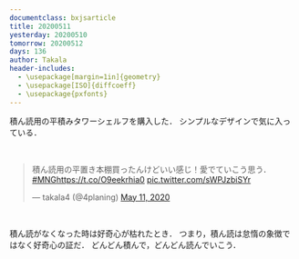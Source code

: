 ```yaml
---
documentclass: bxjsarticle
title: 20200511
yesterday: 20200510
tomorrow: 20200512
days: 136
author: Takala
header-includes:
  - \usepackage[margin=1in]{geometry}
  - \usepackage[ISO]{diffcoeff}
  - \usepackage{pxfonts}
---
```



積ん読用の平積みタワーシェルフを購入した．
シンプルなデザインで気に入っている．

<br>
<blockquote class="twitter-tweet"><p lang="ja" dir="ltr">積ん読用の平置き本棚買ったんけどいい感じ！愛でていこう思う．<a href="https://twitter.com/hashtag/MNG?src=hash&amp;ref_src=twsrc%5Etfw">#MNG</a><a href="https://t.co/O9eekrhia0">https://t.co/O9eekrhia0</a> <a href="https://t.co/sWPJzbiSYr">pic.twitter.com/sWPJzbiSYr</a></p>&mdash; takala4 (@4planing) <a href="https://twitter.com/4planing/status/1259706543198490625?ref_src=twsrc%5Etfw">May 11, 2020</a></blockquote> <script async src="https://platform.twitter.com/widgets.js" charset="utf-8"></script>
<br>


積ん読がなくなった時は好奇心が枯れたとき．
つまり，積ん読は怠惰の象徴ではなく好奇心の証だ．
どんどん積んで，どんどん読んでいこう．


